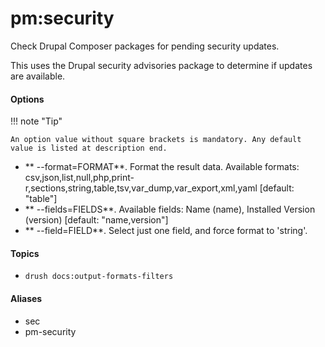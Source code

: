 # pm:security

Check Drupal Composer packages for pending security updates.

This uses the Drupal security advisories package to determine if updates
are available.

#### Options

!!! note "Tip"

    An option value without square brackets is mandatory. Any default value is listed at description end.

- ** --format=FORMAT**. Format the result data. Available formats: csv,json,list,null,php,print-r,sections,string,table,tsv,var_dump,var_export,xml,yaml [default: "table"]
- ** --fields=FIELDS**. Available fields: Name (name), Installed Version (version) [default: "name,version"]
- ** --field=FIELD**. Select just one field, and force format to 'string'.

#### Topics

- `drush docs:output-formats-filters`

#### Aliases

- sec
- pm-security

